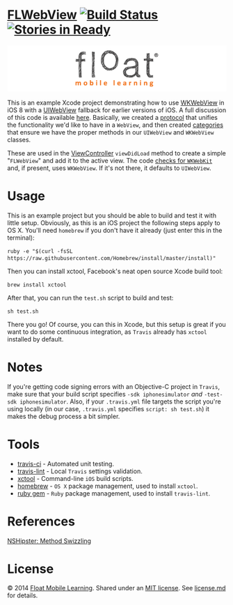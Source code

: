 [FLWebView](https://github.com/floatlearning/FLWebView/) [![Build Status](https://travis-ci.org/floatlearning/FLWebView.svg?branch=master)](https://travis-ci.org/floatlearning/FLWebView) [![Stories in Ready](https://badge.waffle.io/floatlearning/flwebview.png?label=ready&title=Ready)](https://waffle.io/floatlearning/flwebview)
=========

[![](./float-logo.png)](http://floatlearning.com/)

This is an example Xcode project demonstrating how to use [WKWebView](https://developer.apple.com/library/ios/documentation/WebKit/Reference/WKWebView_Ref/index.html) in iOS 8 with a [UIWebView](https://developer.apple.com/library/ios/documentation/UIKit/Reference/UIWebView_Class/index.html#//apple_ref/doc/uid/TP40006950) fallback for earlier versions of iOS. A full discussion of this code is available [here](#). Basically, we created a [protocol](http://iosdevelopertips.com/objective-c/the-basics-of-protocols-and-delegates.html) that unifies the functionality we'd like to have in a `WebView`, and then created [categories](http://macdevelopertips.com/objective-c/objective-c-categories.html) that ensure we have the proper methods in our `UIWebView` and `WKWebView` classes. 

These are used in the [ViewController](./FLWebView/ViewController.m) `viewDidLoad` method to create a simple "`FLWebView`" and add it to the active view. The code [checks for `WKWebKit`](https://github.com/floatlearning/FLWebView/blob/master/FLWebView/ViewController.m#L29) and, if present, uses `WKWebView`. If it's not there, it defaults to `UIWebView`.

# Usage

This is an example project but you should be able to build and test it with little setup. Obviously, as this is an iOS project the following steps apply to OS X. You'll need `homebrew` if you don't have it already (just enter this in the terminal):

```
ruby -e "$(curl -fsSL https://raw.githubusercontent.com/Homebrew/install/master/install)"
```

Then you can install xctool, Facebook's neat open source Xcode build tool:

```
brew install xctool
```

After that, you can run the `test.sh` script to build and test:

```
sh test.sh
```

There you go! Of course, you can this in Xcode, but this setup is great if you want to do some continuous integration, as `Travis` already has `xctool` installed by default.

# Notes

If you're getting code signing errors with an Objective-C project in `Travis`, make sure that your build script specifies `-sdk iphonesimulator` *and* `-test-sdk iphonesimulator`. Also, if your `.travis.yml` file targets the script you're using locally (in our case, `.travis.yml` specifies `script: sh test.sh`) it makes the debug process a bit simpler.

# Tools

* [travis-ci](https://travis-ci.org/) - Automated unit testing.
* [travis-lint](http://docs.travis-ci.com/user/getting-started/#Validate-Your-.travis.yml) - Local `Travis` settings validation.
* [xctool](https://github.com/facebook/xctool) - Command-line `iOS` build scripts.
* [homebrew](http://brew.sh/) - `OS X` package management, used to install `xctool`.
* [ruby gem](https://rubygems.org/) - `Ruby` package management, used to install `travis-lint`.

# References
[NSHipster: Method Swizzling](http://nshipster.com/method-swizzling/)

# License

&copy; 2014 [Float Mobile Learning](http://floatlearning.com/). Shared under an [MIT license](https://en.wikipedia.org/wiki/MIT_License). See [license.md](./license.md) for details.

